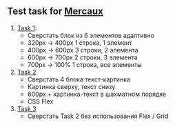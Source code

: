 ## Test task for [Mercaux](https://mercaux.com/)

1. [Task 1](https://olovyannikov.github.io/mercaux/task-1/build):
   * Сверстать блок из 6 элементов адаптивно
   * 320px -> 400px 1 строка, 1 элемент
   * 400px -> 600px 3 строки, 2 элемента
   * 600px -> 700px 2 строки, 3 элемента
   * 700px -> 100% 1 строка, все элементы
2. [Task 2](https://olovyannikov.github.io/mercaux/task-2/build)
   * Сверстать 4 блока текст-картинка
   * Картинка сверху, текст снизу
   * 600px + картинка-текст в шахматном порядке
   * CSS Flex
3. [Task 3](https://olovyannikov.github.io/mercaux/task-3/build)
   * Сверстать Task 2 без использования Flex / Grid